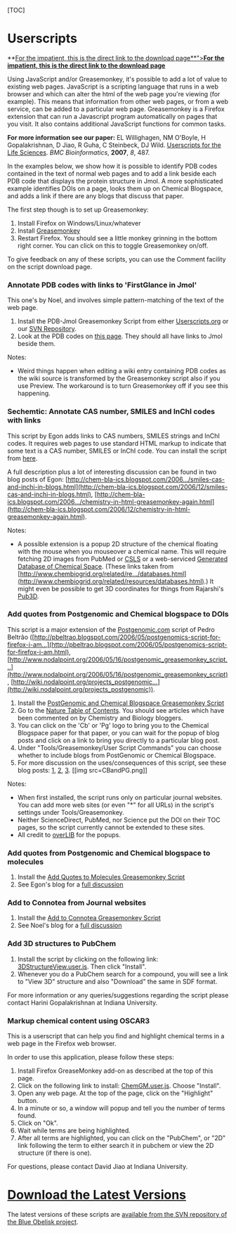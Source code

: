 [TOC]

# Userscripts

**[For the impatient, this is the direct link to the download page**"&gt;**For the impatient, this is the direct link to the download page**](http://blueobelisk.svn.sf.net/svnroot/blueobelisk/userscripts/trunk/)

Using JavaScript and/or Greasemonkey, it's possible to add a lot of value to existing web pages. JavaScript is a scripting language that runs in a web browser and which can alter the html of the web page you're viewing (for example). This means that information from other web pages, or from a web service, can be added to a particular web page. Greasemonkey is a Firefox extension that can run a Javascript program automatically on pages that you visit. It also contains additional JavaScript functions for common tasks. 

**For more information see our paper:** EL Willighagen, NM O'Boyle, H Gopalakrishnan, D Jiao, R Guha, C Steinbeck, DJ Wild. [Userscripts for the Life Sciences](http://www.biomedcentral.com/1471-2105/8/487). _BMC Bioinformatics_, **2007**, _8_, 487. 

In the examples below, we show how it is possible to identify PDB codes contained in the text of normal web pages and to add a link beside each PDB code that displays the protein structure in Jmol. A more sophisticated example identifies DOIs on a page, looks them up on Chemical Blogspace, and adds a link if there are any blogs that discuss that paper. 

The first step though is to set up Greasemonkey: 

  1. Install Firefox on Windows/Linux/whatever 
  2. Install [Greasemonkey](http://www.greasespot.net)
  3. Restart Firefox. You should see a little monkey grinning in the bottom right corner. You can click on this to toggle Greasemonkey on/off. 

To give feedback on any of these scripts, you can use the Comment facility on the script download page. 

### Annotate PDB codes with links to 'FirstGlance in Jmol'

This one's by Noel, and involves simple pattern-matching of the text of the web page. 

  1. Install the PDB-Jmol Greasemonkey Script from either [Userscripts.org](http://userscripts.org/scripts/show/8033) or our [SVN Repository](http://blueobelisk.svn.sf.net/svnroot/blueobelisk/userscripts/trunk/PDBJmol.user.js). 
  2. Look at the PDB codes on [this page](http://www.ccdc.cam.ac.uk/products/life_sciences/validate/gold_validation/astex/index.php). They should all have links to Jmol beside them. 

Notes: 

  * Weird things happen when editing a wiki entry containing PDB codes as the wiki source is transformed by the Greasemonkey script also if you use Preview. The workaround is to turn Greasemonkey off if you see this happening. 

### Sechemtic: Annotate CAS number, SMILES and InChI codes with links

This script by Egon adds links to CAS numbers, SMILES strings and InChI codes. It requires web pages to use standard HTML markup to indicate that some text is a CAS number, SMILES or InChI code. You can install the script from [here](http://blueobelisk.svn.sf.net/svnroot/blueobelisk/userscripts/trunk/SechemticWeb.user.js). 

A full description plus a lot of interesting discussion can be found in two blog posts of Egon: [http://chem-bla-ics.blogspot.com/2006.../smiles-cas-and-inchi-in-blogs.html](http://chem-bla-ics.blogspot.com/2006/12/smiles-cas-and-inchi-in-blogs.html), [http://chem-bla-ics.blogspot.com/2006.../chemistry-in-html-greasemonkey-again.html](http://chem-bla-ics.blogspot.com/2006/12/chemistry-in-html-greasemonkey-again.html). 

Notes: 

  * A possible extension is a popup 2D structure of the chemical floating with the mouse when you mouseover a chemical name. This will require fetching 2D images from PubMed or [CSLS](http://cactus.nci.nih.gov/cgi-bin/lookup/search) or a web-serviced [Generated Database of Chemical Space](http://www.dcb.unibe.ch/groups/reymond/). (These links taken from [http://www.chembiogrid.org/related/re.../databases.html](http://www.chembiogrid.org/related/resources/databases.html).) It might even be possible to get 3D coordinates for things from Rajarshi's [Pub3D](http://rguha.ath.cx/~rguha/p3d/). 

### Add quotes from Postgenomic and Chemical blogspace to DOIs

This script is a major extension of the [Postgenomic.com](http://http://www.postgenomic.com/) script of Pedro Beltrão ([http://pbeltrao.blogspot.com/2006/05/postgenomics-script-for-firefox-i-am...](http://pbeltrao.blogspot.com/2006/05/postgenomics-script-for-firefox-i-am.html), [http://www.nodalpoint.org/2006/05/16/postgenomic_greasemonkey_script...](http://www.nodalpoint.org/2006/05/16/postgenomic_greasemonkey_script), [http://wiki.nodalpoint.org/projects_postgenomic...](http://wiki.nodalpoint.org/projects_postgenomic)). 

  1. Install the [PostGenomic and Chemical Blogspace Greasemonkey Script](http://userscripts.org/scripts/show/8939)
  2. Go to the [Nature Table of Contents](http://www.nature.com/nature/journal/v446/n7139/index.html#cy). You should see articles which have been commented on by Chemistry and Biology bloggers. 
  3. You can click on the 'Cb' or 'Pg' logo to bring you to the Chemical Blogspace paper for that paper, or you can wait for the popup of blog posts and click on a link to bring you directly to a particular blog post. 
  4. Under "Tools/Greasemonkey/User Script Commands" you can choose whether to include blogs from PostGenomic or Chemical Blogspace. 
  5. For more discussion on the uses/consequences of this script, see these blog posts: [1](http://baoilleach.blogspot.com/2007/04/add-quotes-from-postgenomic-and.html), [2](http://baoilleach.blogspot.com/2007/04/correctionretraction-notice.html), [3](http://baoilleach.blogspot.com/2007/05/supporting-information-available-as.html). 
[[img src=CBandPG.png]]

Notes: 

  * When first installed, the script runs only on particular journal websites. You can add more web sites (or even "*" for all URLs) in the script's settings under Tools/Greasemonkey. 
  * Neither ScienceDirect, PubMed, nor Science put the DOI on their TOC pages, so the script currently cannot be extended to these sites. 
  * All credit to [overLIB](http://www.bosrup.com/web/overlib/) for the popups. 

### Add quotes from Postgenomic and Chemical blogspace to molecules

  1. Install the [Add Quotes to Molecules Greasemonkey Script](http://userscripts.org/scripts/show/9002)
  2. See Egon's blog for a [full discussion](http://chem-bla-ics.blogspot.com/2007/05/cb-comments-for-inchis.html)

### Add to Connotea from Journal websites

  1. Install the [Add to Connotea Greasemonkey Script](http://userscripts.org/scripts/show/9526)
  2. See Noel's blog for a [full discussion](http://baoilleach.blogspot.com/search/label/Add%20to%20Connotea)

### Add 3D structures to PubChem

  1. Install the script by clicking on the following link: [3DStructureView.user.js](http://blueobelisk.svn.sf.net/svnroot/blueobelisk/userscripts/trunk/3DStructureView.user.js). Then click "Install". 
  2. Whenever you do a PubChem search for a compound, you will see a link to "View 3D" structure and also "Download" the same in SDF format. 

For more information or any queries/suggestions regarding the script please contact Harini Gopalakrishnan at Indiana University. 

### Markup chemical content using OSCAR3

This is a userscript that can help you find and highlight chemical terms in a web page in the Firefox web browser. 

In order to use this application, please follow these steps: 

  1. Install Firefox GreaseMonkey add-on as described at the top of this page. 
  2. Click on the following link to install: [ChemGM.user.js](http://blueobelisk.svn.sf.net/svnroot/blueobelisk/userscripts/trunk/ChemGM.user.js). Choose "Install". 
  3. Open any web page. At the top of the page, click on the "Highlight" button. 
  4. In a minute or so, a window will popup and tell you the number of terms found. 
  5. Click on "Ok". 
  6. Wait while terms are being highlighted. 
  7. After all terms are highlighted, you can click on the "PubChem", or "2D" link following the term to either search it in pubchem or view the 2D structure (if there is one). 

For questions, please contact David Jiao at Indiana University. 

# [Download the Latest Versions](http://blueobelisk.svn.sf.net/svnroot/blueobelisk/userscripts/trunk/)

The latest versions of these scripts are [available from the SVN repository of the Blue Obelisk project](http://blueobelisk.svn.sf.net/svnroot/blueobelisk/userscripts/trunk/). 
